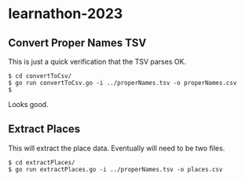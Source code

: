 # learnathon-2023

## Convert Proper Names TSV

This is just a quick verification that the TSV parses OK.

```
$ cd convertToCsv/
$ go run convertToCsv.go -i ../properNames.tsv -o properNames.csv
$ 
```

Looks good.

## Extract Places

This will extract the place data. Eventually will need to be two files.

```
$ cd extractPlaces/
$ go run extractPlaces.go -i ../properNames.tsv -o places.csv
```


